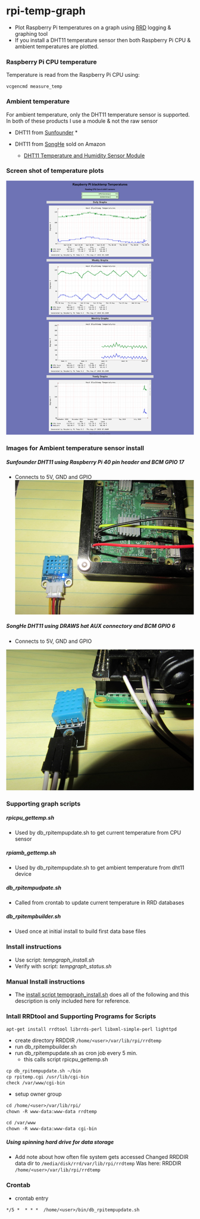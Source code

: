 # rpi-temp-graph
* Plot Raspberry Pi temperatures on a graph using [RRD](https://oss.oetiker.ch/rrdtool/) logging & graphing tool
* If you install a DHT11 temperature sensor then both Raspberry Pi CPU &
ambient temperatures are plotted.

### Raspberry Pi CPU temperature
Temperature is read from the Raspberry Pi CPU using:
```
vcgencmd measure_temp
```
### Ambient temperature
For ambient temperature, only the DHT11 temperature sensor is
supported. In both of these products I use a module & not the raw
sensor

* DHT11 from [Sunfounder](https://www.sunfounder.com/humiture-sensor-module.html)
  *

* DHT11 from [SongHe](https://www.amazon.com/gp/product/B07T7ZR7MS/ref=ppx_yo_dt_b_search_asin_title) sold on Amazon
  * [DHT11 Temperature and Humidity Sensor Module](https://quartzcomponents.com/products/dht11-temperature-humidity-sensor-module)

### Screen shot of temperature plots

![CPU & Ambient temperature plot](/images/rpitemp.cgi-1366x768.png)

### Images for Ambient temperature sensor install

##### Sunfounder DHT11 using Raspberry Pi 40 pin header and BCM GPIO 17
* Connects to 5V, GND and GPIO
![Sunfounder DHT11 on RPi](/images/img_2633_resize.jpg)

##### SongHe DHT11 using DRAWS hat AUX connectory and BCM GPIO 6

* Connects to 5V, GND and GPIO

![SongHe DHT11 on RPi](/images/img_2630_resize.jpg)


### Supporting graph scripts

##### rpicpu_gettemp.sh
* Used by db_rpitempupdate.sh to get current temperature from CPU sensor
##### rpiamb_gettemp.sh
* Used by db_rpitempupdate.sh to get ambient temperature from dht11 device
##### db_rpitempudpate.sh
* Called from crontab to update current temperature in RRD databases

##### db_rpitempbuilder.sh
* Used once at initial install to build first data base files


### Install instructions
* Use script: _tempgraph_install.sh_
* Verify with script: _tempgraph_status.sh_

### Manual Install instructions

* The [install script tempgraph_install.sh](https://github.com/n7nix/rpi-temp-graph/blob/master/tempgraph_install.sh)
does all of the following and this description is only included here for reference.

### Intall RRDtool and Supporting Programs for Scripts

```
apt-get install rrdtool librrds-perl libxml-simple-perl lighttpd
```

* create directory RRDDIR ```/home/<user>/var/lib/rpi/rrdtemp```
* run db_rpitempbuilder.sh
* run db_rpitempupdate.sh as cron job every 5 min.
  * this calls script rpicpu_gettemp.sh

```
cp db_rpitempupdate.sh ~/bin
cp rpitemp.cgi /usr/lib/cgi-bin
check /var/www/cgi-bin
```
* setup owner group

```
cd /home/<user>/var/lib/rpi/
chown -R www-data:www-data rrdtemp
```

```
cd /var/www
chown -R www-data:www-data cgi-bin
```

##### Using spinning hard drive for data storage
* Add note about how often file system gets accessed
Changed RRDDIR data dir to ```/media/disk/rrd/var/lib/rpi/rrdtemp```
Was here: RRDDIR ```/home/<user>/var/lib/rpi/rrdtemp```

### Crontab

* crontab entry
```
*/5 *  * * *  /home/<user>/bin/db_rpitempupdate.sh
```
